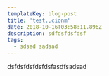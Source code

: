 ```yaml
---
templateKey: blog-post
title: 'test.,cionm'
date: 2018-10-16T03:58:11.896Z
description: sdfdsfdsfdsf
tags:
  - sdsad sadsad
---
```

dsfdsfdsfdsfdsfasdfsadsad
